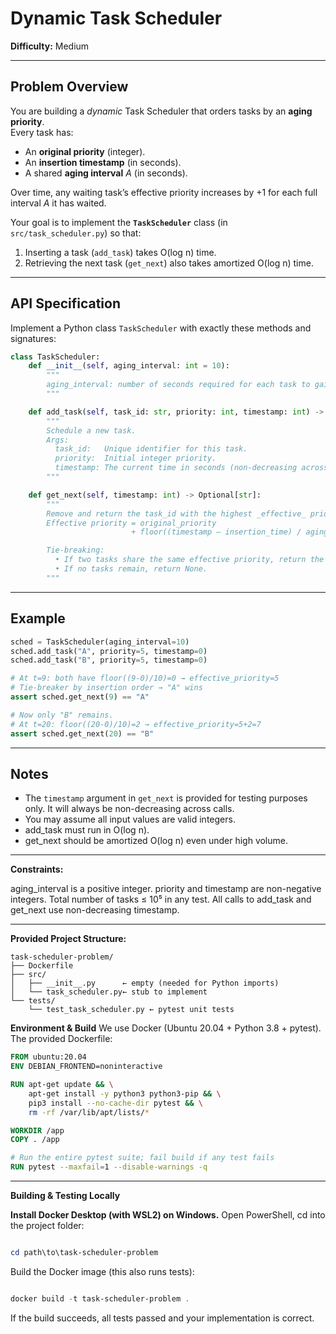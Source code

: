 # Dynamic Task Scheduler  
**Difficulty:** Medium  

---

## Problem Overview

You are building a _dynamic_ Task Scheduler that orders tasks by an **aging priority**.  
Every task has:

- An **original priority** (integer).  
- An **insertion timestamp** (in seconds).  
- A shared **aging interval** _A_ (in seconds).

Over time, any waiting task’s effective priority increases by +1 for each full interval _A_ it has waited.

Your goal is to implement the **`TaskScheduler`** class (in `src/task_scheduler.py`) so that:

1. Inserting a task (`add_task`) takes O(log n) time.  
2. Retrieving the next task (`get_next`) also takes amortized O(log n) time.

---

## API Specification

Implement a Python class `TaskScheduler` with exactly these methods and signatures:

```python
class TaskScheduler:
    def __init__(self, aging_interval: int = 10):
        """
        aging_interval: number of seconds required for each task to gain +1 priority.
        """

    def add_task(self, task_id: str, priority: int, timestamp: int) -> None:
        """
        Schedule a new task.
        Args:
          task_id:   Unique identifier for this task.
          priority:  Initial integer priority.
          timestamp: The current time in seconds (non-decreasing across calls).
        """

    def get_next(self, timestamp: int) -> Optional[str]:
        """
        Remove and return the task_id with the highest _effective_ priority at `timestamp`.
        Effective priority = original_priority
                           + floor((timestamp – insertion_time) / aging_interval)

        Tie-breaking:
          • If two tasks share the same effective priority, return the one added earlier.
          • If no tasks remain, return None.
        """
```

---

## Example

```python
sched = TaskScheduler(aging_interval=10)
sched.add_task("A", priority=5, timestamp=0)
sched.add_task("B", priority=5, timestamp=0)

# At t=9: both have floor((9-0)/10)=0 → effective_priority=5
# Tie-breaker by insertion order → "A" wins
assert sched.get_next(9) == "A"

# Now only "B" remains.
# At t=20: floor((20-0)/10)=2 → effective_priority=5+2=7
assert sched.get_next(20) == "B"
```

---

## Notes

- The `timestamp` argument in `get_next` is provided for testing purposes only.  It will always be non-decreasing across calls.
- You may assume all input values are valid integers.
- add_task must run in O(log n).
- get_next should be amortized O(log n) even under high volume.

---
**Constraints:**

aging_interval is a positive integer.
priority and timestamp are non-negative integers.
Total number of tasks ≤ 10⁵ in any test.
All calls to add_task and get_next use non-decreasing timestamp.

---
**Provided Project Structure:**

```text
task-scheduler-problem/
├── Dockerfile
├── src/
│   ├── __init__.py      ← empty (needed for Python imports)
│   └── task_scheduler.py← stub to implement
└── tests/
    └── test_task_scheduler.py ← pytest unit tests
```

**Environment & Build**
We use Docker (Ubuntu 20.04 + Python 3.8 + pytest). The provided Dockerfile:

```Dockerfile
FROM ubuntu:20.04
ENV DEBIAN_FRONTEND=noninteractive

RUN apt-get update && \
    apt-get install -y python3 python3-pip && \
    pip3 install --no-cache-dir pytest && \
    rm -rf /var/lib/apt/lists/*

WORKDIR /app
COPY . /app

# Run the entire pytest suite; fail build if any test fails
RUN pytest --maxfail=1 --disable-warnings -q
```
---
**Building & Testing Locally**

**Install Docker Desktop (with WSL2) on Windows.**
Open PowerShell, cd into the project folder:
```PowerShell

cd path\to\task-scheduler-problem
```
Build the Docker image (this also runs tests):
```PowerShell

docker build -t task-scheduler-problem .
```
If the build succeeds, all tests passed and your implementation is correct.